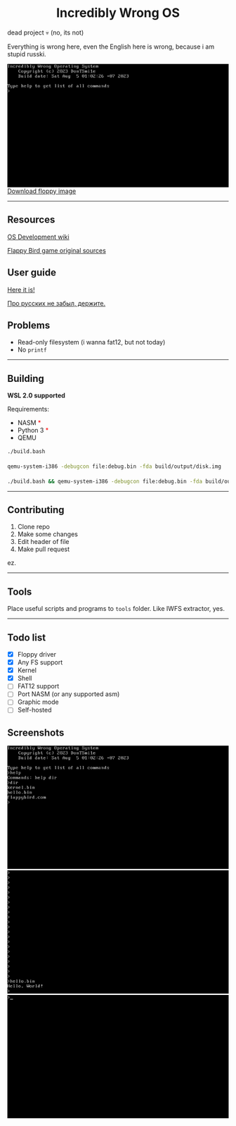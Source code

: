 <h1 align="center">Incredibly Wrong OS</h1>

dead project 💀 (no, its not)

Everything is wrong here, even the English here is wrong, because i am stupid russki.

<img align="center" src="screenshots/1.png">
<a href="https://github.com/DonTSmi1e/IWOS/releases">Download floppy image</a>
<hr>

## Resources
<a href="https://wiki.osdev.org">OS Development wiki</a>

<a href="https://github.com/icebreaker/floppybird">Flappy Bird game original sources</a>

## User guide
<a href="https://github.com/DonTSmi1e/IWOS/blob/main/USERGUIDE.md">Here it is!</a>

<a href="https://github.com/DonTSmi1e/IWOS/blob/main/USERGUIDE_RU.md">Про русских не забыл, держите.</a>

## Problems
- Read-only filesystem (i wanna fat12, but not today)
- No `printf`

<hr>

## Building
**WSL 2.0 supported**

Requirements:
- NASM <span style="color: #f00;">*</span>
- Python 3 <span style="color: #f00;">*</span>
- QEMU
```bash
./build.bash                                                                            # Clean and build OS

qemu-system-i386 -debugcon file:debug.bin -fda build/output/disk.img                    # Run OS in QEMU

./build.bash && qemu-system-i386 -debugcon file:debug.bin -fda build/output/disk.img    # Clean, build and run OS
```

<hr>

## Contributing
1. Clone repo
2. Make some changes
3. Edit header of file
4. Make pull request

ez.

<hr>

## Tools
Place useful scripts and programs to `tools` folder.
Like IWFS extractor, yes.

<hr>

## Todo list
- [X] Floppy driver
- [X] Any FS support
- [X] Kernel
- [X] Shell
- [ ] FAT12 support
- [ ] Port NASM (or any supported asm)
- [ ] Graphic mode
- [ ] Self-hosted

## Screenshots
![](screenshots/2.png)
![](screenshots/3.png)
![](screenshots/4.png)
